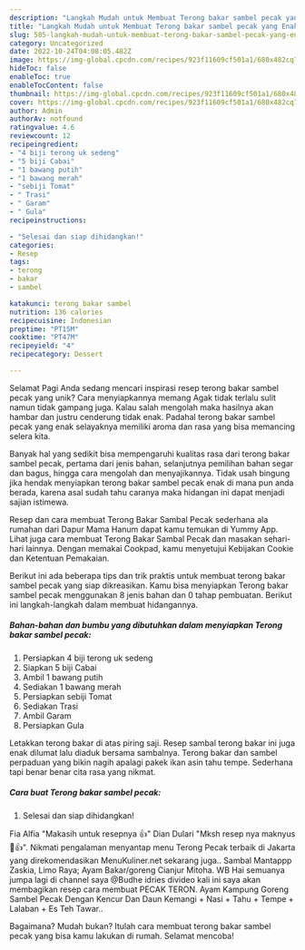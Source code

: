 ```yaml
---
description: "Langkah Mudah untuk Membuat Terong bakar sambel pecak yang Enak, Sempurna"
title: "Langkah Mudah untuk Membuat Terong bakar sambel pecak yang Enak, Sempurna"
slug: 505-langkah-mudah-untuk-membuat-terong-bakar-sambel-pecak-yang-enak-sempurna
category: Uncategorized
date: 2022-10-24T04:08:05.482Z
image: https://img-global.cpcdn.com/recipes/923f11609cf501a1/680x482cq70/terong-bakar-sambel-pecak-foto-resep-utama.jpg
hideToc: false
enableToc: true
enableTocContent: false
thumbnail: https://img-global.cpcdn.com/recipes/923f11609cf501a1/680x482cq70/terong-bakar-sambel-pecak-foto-resep-utama.jpg
cover: https://img-global.cpcdn.com/recipes/923f11609cf501a1/680x482cq70/terong-bakar-sambel-pecak-foto-resep-utama.jpg
author: Admin
authorAv: notfound
ratingvalue: 4.6
reviewcount: 12
recipeingredient:
- "4 biji terong uk sedeng"
- "5 biji Cabai"
- "1 bawang putih"
- "1 bawang merah"
- "sebiji Tomat"
- " Trasi"
- " Garam"
- " Gula"
recipeinstructions:

- "Selesai dan siap dihidangkan!"
categories:
- Resep
tags:
- terong
- bakar
- sambel

katakunci: terong bakar sambel 
nutrition: 136 calories
recipecuisine: Indonesian
preptime: "PT15M"
cooktime: "PT47M"
recipeyield: "4"
recipecategory: Dessert

---
```



Selamat Pagi Anda sedang mencari inspirasi resep terong bakar sambel pecak yang unik? Cara menyiapkannya memang Agak tidak terlalu sulit namun tidak gampang juga. Kalau salah mengolah maka hasilnya akan hambar dan justru cenderung tidak enak. Padahal terong bakar sambel pecak yang enak selayaknya memiliki aroma dan rasa yang bisa memancing selera kita.


Banyak hal yang sedikit bisa mempengaruhi kualitas rasa dari terong bakar sambel pecak, pertama dari jenis bahan, selanjutnya pemilihan bahan segar dan bagus, hingga cara mengolah dan menyajikannya. Tidak usah bingung jika hendak menyiapkan terong bakar sambel pecak enak di mana pun anda berada, karena asal sudah tahu caranya maka hidangan ini dapat menjadi sajian istimewa.

Resep dan cara membuat Terong Bakar Sambal Pecak sederhana ala rumahan dari Dapur Mama Hanum dapat kamu temukan di Yummy App. Lihat juga cara membuat Terong Bakar Sambal Pecak dan masakan sehari-hari lainnya. Dengan memakai Cookpad, kamu menyetujui Kebijakan Cookie dan Ketentuan Pemakaian.


Berikut ini ada beberapa tips dan trik praktis untuk membuat terong bakar sambel pecak yang siap dikreasikan. Kamu bisa menyiapkan Terong bakar sambel pecak menggunakan 8 jenis bahan dan 0 tahap pembuatan. Berikut ini langkah-langkah dalam membuat hidangannya.

<!--inarticleads1-->

##### Bahan-bahan dan bumbu yang dibutuhkan dalam menyiapkan Terong bakar sambel pecak:

1. Persiapkan 4 biji terong uk sedeng
1. Siapkan 5 biji Cabai
1. Ambil 1 bawang putih
1. Sediakan 1 bawang merah
1. Persiapkan sebiji Tomat
1. Sediakan  Trasi
1. Ambil  Garam
1. Persiapkan  Gula


Letakkan terong bakar di atas piring saji. Resep sambal terong bakar ini juga enak dilumat lalu diaduk bersama sambalnya. Terong bakar dan sambel perpaduan yang bikin nagih apalagi pakek ikan asin tahu tempe. Sederhana tapi benar benar cita rasa yang nikmat. 

<!--inarticleads2-->

##### Cara buat Terong bakar sambel pecak:


1. Selesai dan siap dihidangkan!

Fia Alfia &#34;Makasih untuk resepnya 👍&#34; Dian Dulari &#34;Mksh resep nya maknyus 🤤👍&#34;. Nikmati pengalaman menyantap menu Terong Pecak terbaik di Jakarta yang direkomendasikan MenuKuliner.net sekarang juga.. Sambal Mantappp Zaskia, Limo Raya; Ayam Bakar/goreng Cianjur Mitoha. WB Hai semuanya jumpa lagi di channel saya @Budhe idries divideo kali ini saya akan membagikan resep cara membuat PECAK TERON. Ayam Kampung Goreng Sambel Pecak Dengan Kencur Dan Daun Kemangi + Nasi + Tahu + Tempe + Lalaban + Es Teh Tawar.. 

Bagaimana? Mudah bukan? Itulah cara membuat terong bakar sambel pecak yang bisa kamu lakukan di rumah. Selamat mencoba!

